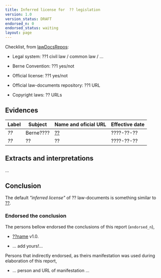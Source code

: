 ```yaml
---
title: Inferred license for  ?? legislation
version: 1.0
version_status: DRAFT
endorsed_n: 0
endorsed_status: waiting
layout: page
---
```


Checklist, from [lawDocsRepos](https://github.com/ppKrauss/openCitation/blob/master/data/lawDocsRepos.csv):

 * Legal system: ??1 civil law / common law / ...

 * Berne Convention: ??1 yes/not

 * Official license: ??1 yes/not

 * Official law-documents repository: ??1 URL

* Copyright laws: ?? URLs

## Evidences

Label  | Subject | Name and oficial URL | Effective date
---    | ---     | ---                  | ---
*??* | Berne???? | [??](http://example) | ????-??-??
*??*  | ?? | ?? | ????-??-??

## Extracts and interpretations

...

## Conclusion

The default *"inferred license"* of ?? law-documents is something similar to [??](https://creativecommons.org/).

### Endorsed the conclusion
The persons bellow endorsed the conclusions of this report (`endorsed_n`),

* [??name](https://github.com/??name) v1.0.

* ... add yours!...

Persons that indirectly endorsed, as theirs manifestation was used during elaboration of this report,
* ... person and URL of manifestation ...


